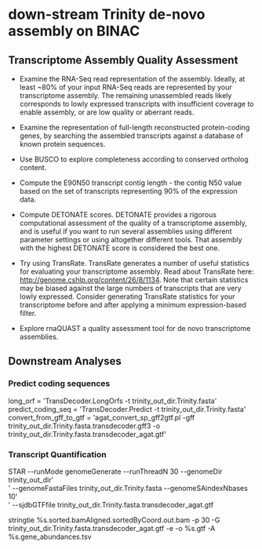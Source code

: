 # down-stream Trinity de-novo assembly on BINAC

## Transcriptome Assembly Quality Assessment


- Examine the RNA-Seq read representation of the assembly. Ideally, at least ~80% of your input RNA-Seq reads are represented by your transcriptome assembly. The remaining unassembled reads likely corresponds to lowly expressed transcripts with insufficient coverage to enable assembly, or are low quality or aberrant reads.

- Examine the representation of full-length reconstructed protein-coding genes, by searching the assembled transcripts against a database of known protein sequences.

- Use BUSCO to explore completeness according to conserved ortholog content.

- Compute the E90N50 transcript contig length - the contig N50 value based on the set of transcripts representing 90% of the expression data.

- Compute DETONATE scores. DETONATE provides a rigorous computational assessment of the quality of a transcriptome assembly, and is useful if you want to run several assemblies using different parameter settings or using altogether different tools. That assembly with the highest DETONATE score is considered the best one.

- Try using TransRate. TransRate generates a number of useful statistics for evaluating your transcriptome assembly. Read about TransRate here: http://genome.cshlp.org/content/26/8/1134. Note that certain statistics may be biased against the large numbers of transcripts that are very lowly expressed. Consider generating TransRate statistics for your transcriptome before and after applying a minimum expression-based filter.

- Explore rnaQUAST a quality assessment tool for de novo transcriptome assemblies.

## Downstream Analyses

### Predict coding sequences

long_orf = 'TransDecoder.LongOrfs -t trinity_out_dir.Trinity.fasta'
predict_coding_seq = 'TransDecoder.Predict -t trinity_out_dir.Trinity.fasta'
convert_from_gff_to_gtf = 'agat_convert_sp_gff2gtf.pl -gff trinity_out_dir.Trinity.fasta.transdecoder.gff3 -o trinity_out_dir.Trinity.fasta.transdecoder_agat.gtf'

### Transcript Quantification

STAR --runMode genomeGenerate --runThreadN 30 --genomeDir trinity_out_dir' \
                 '  --genomeFastaFiles trinity_out_dir.Trinity.fasta --genomeSAindexNbases 10' \
                 ' --sjdbGTFfile trinity_out_dir.Trinity.fasta.transdecoder_agat.gtf
 
stringtie %s.sorted.bamAligned.sortedByCoord.out.bam -p 30 -G trinity_out_dir.Trinity.fasta.transdecoder_agat.gtf -e -o %s.gtf -A %s.gene_abundances.tsv

